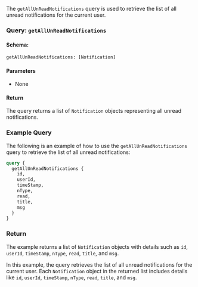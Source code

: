 The `getAllUnReadNotifications` query is used to retrieve the list of all unread notifications for the current user.

### Query: `getAllUnReadNotifications`

#### Schema:
```graphql
getAllUnReadNotifications: [Notification]
```

#### Parameters

- None

#### Return

The query returns a list of `Notification` objects representing all unread notifications.

### Example Query

The following is an example of how to use the `getAllUnReadNotifications` query to retrieve the list of all unread notifications:

```graphql
query {
  getAllUnReadNotifications {
    id,
    userId,
    timeStamp,
    nType,
    read,
    title,
    msg
  }
}
```

### Return

The example returns a list of `Notification` objects with details such as `id`, `userId`, `timeStamp`, `nType`, `read`, `title`, and `msg`.

In this example, the query retrieves the list of all unread notifications for the current user. Each `Notification` object in the returned list includes details like `id`, `userId`, `timeStamp`, `nType`, `read`, `title`, and `msg`.